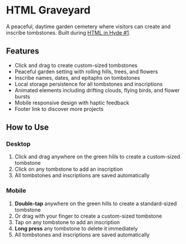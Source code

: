 # HTML Graveyard

A peaceful, daytime garden cemetery where visitors can create and inscribe tombstones. Built during [HTML in Hyde #1](https://maxbo.me/html-in-hyde/1/invitation.html).

## Features

- Click and drag to create custom-sized tombstones
- Peaceful garden setting with rolling hills, trees, and flowers
- Inscribe names, dates, and epitaphs on tombstones
- Local storage persistence for all tombstones and inscriptions
- Animated elements including drifting clouds, flying birds, and flower bursts
- Mobile responsive design with haptic feedback
- Footer link to discover more projects

## How to Use

### Desktop

1. Click and drag anywhere on the green hills to create a custom-sized tombstone
2. Click on any tombstone to add an inscription
3. All tombstones and inscriptions are saved automatically

### Mobile

1. **Double-tap** anywhere on the green hills to create a standard-sized tombstone
2. Or drag with your finger to create a custom-sized tombstone
3. Tap on any tombstone to add an inscription
4. **Long press** any tombstone to delete it immediately
5. All tombstones and inscriptions are saved automatically
